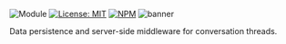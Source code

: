 ![Module](https://img.shields.io/badge/%40platform-conversation.db-%23EA4E7E.svg)
[![License: MIT](https://img.shields.io/badge/license-MIT-blue.svg)](https://opensource.org/licenses/MIT)
[![NPM](https://img.shields.io/npm/v/@platform/conversation.db.svg?colorB=blue&style=flat)](https://www.npmjs.com/package/@platform/conversation.db)
![banner](https://user-images.githubusercontent.com/185555/57006686-c9221a80-6c36-11e9-9d7f-2cda8717828b.png)

Data persistence and server-side middleware for conversation threads.

<p>&nbsp;<p>
<p>&nbsp;<p>
